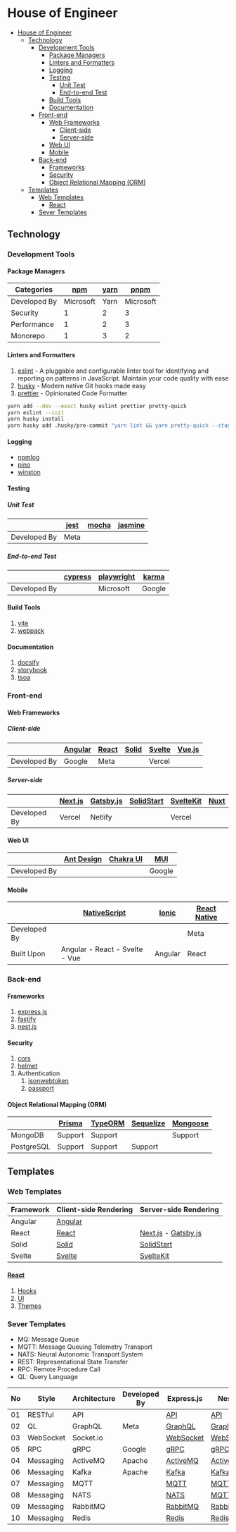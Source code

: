 # House of Engineer

- [House of Engineer](#house-of-engineer)
  - [Technology](#technology)
    - [Development Tools](#development-tools)
      - [Package Managers](#package-managers)
      - [Linters and Formatters](#linters-and-formatters)
      - [Logging](#logging)
      - [Testing](#testing)
        - [Unit Test](#unit-test)
        - [End-to-end Test](#end-to-end-test)
      - [Build Tools](#build-tools)
      - [Documentation](#documentation)
    - [Front-end](#front-end)
      - [Web Frameworks](#web-frameworks)
        - [Client-side](#client-side)
        - [Server-side](#server-side)
      - [Web UI](#web-ui)
      - [Mobile](#mobile)
    - [Back-end](#back-end)
      - [Frameworks](#frameworks)
      - [Security](#security)
      - [Object Relational Mapping (ORM)](#object-relational-mapping-orm)
  - [Templates](#templates)
    - [Web Templates](#web-templates)
      - [React](#react)
    - [Sever Templates](#sever-templates)

## Technology

### Development Tools

#### Package Managers

| Categories   | [npm](https://www.npmjs.com/) | [yarn](https://yarnpkg.com/) | [pnpm](https://pnpm.io/) |
| ------------ | ----------------------------- | ---------------------------- | ------------------------ |
| Developed By | Microsoft                     | Yarn                         | Microsoft                |
| Security     | 1                             | 2                            | 3                        |
| Performance  | 1                             | 2                            | 3                        |
| Monorepo     | 1                             | 3                            | 2                        |

#### Linters and Formatters

1. [eslint](https://eslint.org) - A pluggable and configurable linter tool for identifying and reporting on patterns in JavaScript. Maintain your code quality with ease
2. [husky](https://typicode.github.io/husky/#/) - Modern native Git hooks made easy
3. [prettier](https://prettier.io) - Opinionated Code Formatter

```sh
yarn add --dev --exact husky eslint prettier pretty-quick
yarn eslint --init
yarn husky install
yarn husky add .husky/pre-commit "yarn lint && yarn pretty-quick --staged"
```

#### Logging

- [npmlog](https://github.com/npm/npmlog)
- [pino](https://getpino.io)
- [winston](https://github.com/winstonjs)

#### Testing

##### Unit Test

|              | [jest](http://jestjs.io/) | [mocha](https://mochajs.org/) | [jasmine](https://jasmine.github.io/) |
| ------------ | ------------------------- | ----------------------------- | ------------------------------------- |
| Developed By | Meta                      |                               |                                       |

##### End-to-end Test

|              | [cypress](https://www.cypress.io/) | [playwright](https://playwright.dev/) | [karma](https://karma-runner.github.io) |
| ------------ | ---------------------------------- | ------------------------------------- | --------------------------------------- |
| Developed By |                                    | Microsoft                             | Google                                  |

#### Build Tools

1. [vite](https://vitejs.dev/)
2. [webpack](https://webpack.js.org/)

#### Documentation

1. [docsify](https://docsify.js.org/#/)
2. [storybook](https://storybook.js.org/)
3. [tsoa](https://tsoa-community.github.io/docs/)

### Front-end

#### Web Frameworks

##### Client-side

|              | [Angular](https://angular.io/) | [React](https://react.dev/) | [Solid](https://www.solidjs.com/) | [Svelte](https://svelte.dev/) | [Vue.js](https://vuejs.org/) |
| ------------ | ------------------------------ | --------------------------- | --------------------------------- | ----------------------------- | ---------------------------- |
| Developed By | Google                         | Meta                        |                                   | Vercel                        |                              |

##### Server-side

|              | [Next.js](https://nextjs.org/) | [Gatsby.js](https://gatsbyjs.org) | [SolidStart](https://start.solidjs.com) | [SvelteKit](https://kit.svelte.dev/) | [Nuxt](https://nuxtjs.org/) |
| ------------ | ------------------------------ | --------------------------------- | --------------------------------------- | ------------------------------------ | --------------------------- |
| Developed By | Vercel                         | Netlify                           |                                         | Vercel                               |                             |

#### Web UI

|              | [Ant Design](https://ant.design/) | [Chakra UI](https://chakra-ui.com) | [MUI](https://mui.com) |
| ------------ | --------------------------------- | ---------------------------------- | ---------------------- |
| Developed By |                                   |                                    | Google                 |

#### Mobile

|              | [NativeScript](https://nativescript.org/) | [Ionic](https://ionicframework.com/) | [React Native](https://reactnative.dev/) |
| ------------ | ----------------------------------------- | ------------------------------------ | ---------------------------------------- |
| Developed By |                                           |                                      | Meta                                     |
| Built Upon   | Angular - React - Svelte - Vue            | Angular                              | React                                    |

### Back-end

#### Frameworks

1. [express.js](https://expressjs.com/)
2. [fastify](https://www.fastify.io/)
3. [nest.js](https://nestjs.com/)

#### Security

1. [cors](https://github.com/expressjs/cors)
2. [helmet](https://helmetjs.github.io/)
3. Authentication
   1. [jsonwebtoken](https://jwt.io/)
   2. [passport](https://www.passportjs.org/)

#### Object Relational Mapping (ORM)

|            | [Prisma](https://www.prisma.io/) | [TypeORM](https://typeorm.io/) | [Sequelize](https://sequelize.org/) | [Mongoose](https://mongoosejs.com/) |
| ---------- | -------------------------------- | ------------------------------ | ----------------------------------- | ----------------------------------- |
| MongoDB    | Support                          | Support                        |                                     | Support                             |
| PostgreSQL | Support                          | Support                        | Support                             |                                     |

## Templates

### Web Templates

| Framework | Client-side Rendering | Server-side Rendering                 |
| --------- | --------------------- | ------------------------------------- |
| Angular   | [Angular][angular]    |                                       |
| React     | [React][react]        | [Next.js][next] - [Gatsby.js][gatsby] |
| Solid     | [Solid][solid]        | [SolidStart][solid-start]             |
| Svelte    | [Svelte][svelte]      | [SvelteKit][svelte-kit]               |

#### [React](https://github.com/houseoftypescript/react-template)

1. [Hooks](https://github.com/houseoftypescript/react-hooks)
2. [UI](https://github.com/houseoftypescript/react-ui)
3. [Themes](https://github.com/houseoftypescript/react-themes)

### Sever Templates

- MQ: Message Queue
- MQTT: Message Queuing Telemetry Transport
- NATS: Neural Autonomic Transport System
- REST: Representational State Transfer
- RPC: Remote Procedure Call
- QL: Query Language

| No  | Style     | Architecture | Developed By | Express.js                     | Nest.js                     |
| --- | --------- | ------------ | ------------ | ------------------------------ | --------------------------- |
| 01  | RESTful   | API          |              | [API][express-api]             | [API][nest-api]             |
| 02  | QL        | GraphQL      | Meta         | [GraphQL][express-graphql]     | [GraphQL][nest-graphql]     |
| 03  | WebSocket | Socket.io    |              | [WebSocket][express-websocket] | [WebSocket][nest-websocket] |
| 05  | RPC       | gRPC         | Google       | [gRPC][express-grpc]           | [gRPC][nest-grpc]           |
| 04  | Messaging | ActiveMQ     | Apache       | [ActiveMQ][express-active]     | [ActiveMQ][nest-active]     |
| 06  | Messaging | Kafka        | Apache       | [Kafka][express-kafka]         | [Kafka][nest-kafka]         |
| 07  | Messaging | MQTT         |              | [MQTT][express-mqtt]           | [MQTT][nest-mqtt]           |
| 08  | Messaging | NATS         |              | [NATS][express-nats]           | [MQTT][nest-nats]           |
| 09  | Messaging | RabbitMQ     |              | [RabbitMQ][express-rabbit]     | [RabbitMQ][nest-rabbit]     |
| 10  | Messaging | Redis        |              | [Redis][express-redis]         | [Redis][nest-redis]         |

<!-- Web -->

<!-- Web - Client-side -->

[angular]: https://github.com/houseoftypescript/angular-template
[react]: https://github.com/houseoftypescript/react-template
[solid]: https://github.com/houseoftypescript/solid-template
[svelte]: https://github.com/houseoftypescript/svelte-template

<!-- Web - Server-side-->

[next]: https://github.com/houseoftypescript/next-template
[gatsby]: https://github.com/houseoftypescript/gatsby-template
[solid-start]: https://github.com/houseoftypescript/solid-start-template
[svelte-kit]: https://github.com/houseoftypescript/svelte-kit-template

<!-- Server -->

<!-- Server - Express.js -->

[express-api]: https://github.com/houseoftypescript/express-api-template
[express-graphql]: https://github.com/houseoftypescript/express-graphql-template
[express-websocket]: https://github.com/houseoftypescript/express-websocket-template

<!-- Server - Express.js - Microservices -->

[express-active]: https://github.com/houseoftypescript/express-active-template
[express-kafka]: https://github.com/houseoftypescript/express-kafka-template
[express-grpc]: https://github.com/houseoftypescript/express-grpc-template
[express-mqtt]: https://github.com/houseoftypescript/express-mqtt-template
[express-nats]: https://github.com/houseoftypescript/express-nats-template
[express-rabbit]: https://github.com/houseoftypescript/express-rabbit-template
[express-redis]: https://github.com/houseoftypescript/express-redis-template

<!-- Server - Nest.js -->

[nest-api]: https://github.com/houseoftypescript/nest-api-template
[nest-graphql]: https://github.com/houseoftypescript/nest-graphql-template
[nest-websocket]: https://github.com/houseoftypescript/nest-websocket-template

<!-- Server - Nest.js - Microservices -->

[nest-active]: https://github.com/houseoftypescript/nest-active-template
[nest-kafka]: https://github.com/houseoftypescript/nest-kafka-template
[nest-grpc]: https://github.com/houseoftypescript/nest-grpc-template
[nest-mqtt]: https://github.com/houseoftypescript/nest-mqtt-template
[nest-nats]: https://github.com/houseoftypescript/nest-nats-template
[nest-rabbit]: https://github.com/houseoftypescript/nest-rabbit-template
[nest-redis]: https://github.com/houseoftypescript/nest-redis-template
